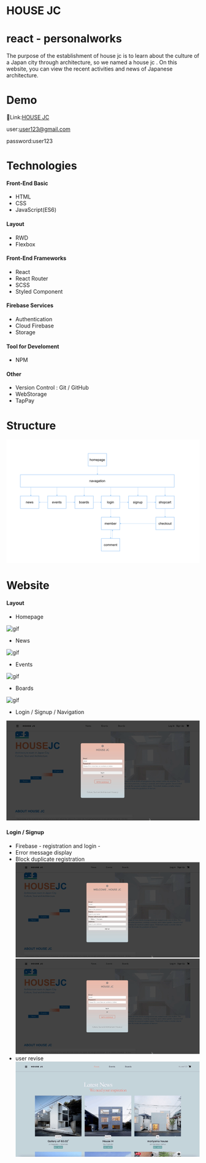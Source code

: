 # HOUSE JC

# react - personalworks

The purpose of the establishment of house jc is to learn about the culture of a Japan city through architecture, so we named a house jc . On this website, you can view the recent activities and news of Japanese architecture.

# Demo

Link:[HOUSE JC](https://a40796.github.io/HOUSE-JC/#/)

user:user123@gmail.com

password:user123

# Technologies

#### Front-End Basic

- HTML
- CSS
- JavaScript(ES6)

#### Layout

- RWD
- Flexbox

#### Front-End Frameworks

- React
- React Router
- SCSS
- Styled Component

#### Firebase Services

- Authentication
- Cloud Firebase
- Storage

#### Tool for Develoment

- NPM

#### Other

- Version Control : Git / GitHub
- WebStorage
- TapPay

# Structure

![image](https://github.com/a40796/HOUSE-JC/blob/main/structure.png)

# Website

#### Layout

- Homepage

![gif](https://github.com/a40796/HOUSE-JC/blob/main/homepage.gif)

- News

![gif](https://github.com/a40796/HOUSE-JC/blob/main/news.gif)

- Events

![gif](https://github.com/a40796/HOUSE-JC/blob/main/events.gif)

- Boards

![gif](https://github.com/a40796/HOUSE-JC/blob/main/boards.gif)

- Login / Signup / Navigation

![gif](https://github.com/a40796/HOUSE-JC/blob/main/login.gif)

#### Login / Signup

- Firebase - registration and login -
- Error message display
- Block duplicate registration
  ![gif](https://github.com/a40796/HOUSE-JC/blob/main/signup.gif)
  ![gif](https://github.com/a40796/HOUSE-JC/blob/main/login.gif)
- user revise
  ![gif](https://github.com/a40796/HOUSE-JC/blob/main/revise.gif)
